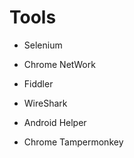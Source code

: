 # Tools

- Selenium

- Chrome NetWork

- Fiddler

- WireShark

- Android Helper

- Chrome Tampermonkey

